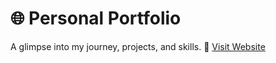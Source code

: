 # 🌐 Personal Portfolio  
A glimpse into my journey, projects, and skills. 🙌 [Visit Website](https://myportfolio-0718.web.app/)
